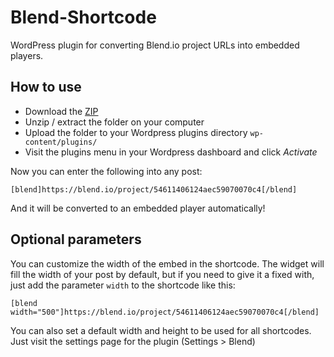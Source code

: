 Blend-Shortcode
===============

WordPress plugin for converting Blend.io project URLs into embedded players.


## How to use

- Download the [ZIP](https://github.com/Montoya/Blend-Shortcode/archive/master.zip)
- Unzip / extract the folder on your computer
- Upload the folder to your Wordpress plugins directory `wp-content/plugins/`
- Visit the plugins menu in your Wordpress dashboard and click _Activate_

Now you can enter the following into any post: 

```
[blend]https://blend.io/project/54611406124aec59070070c4[/blend]
```

And it will be converted to an embedded player automatically! 

## Optional parameters

You can customize the width of the embed in the shortcode. The widget will fill the width of your post by default, but if you need to give it a fixed with, just add the parameter `width` to the shortcode like this: 

```
[blend width="500"]https://blend.io/project/54611406124aec59070070c4[/blend]
```

You can also set a default width and height to be used for all shortcodes. Just visit the settings page for the plugin (Settings > Blend)
